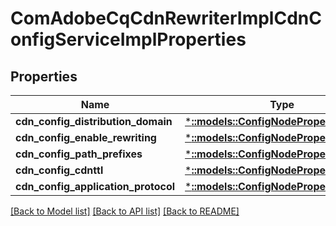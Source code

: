 # ComAdobeCqCdnRewriterImplCdnConfigServiceImplProperties

## Properties
Name | Type | Description | Notes
------------ | ------------- | ------------- | -------------
**cdn_config_distribution_domain** | [***::models::ConfigNodePropertyString**](configNodePropertyString.md) |  | [optional] 
**cdn_config_enable_rewriting** | [***::models::ConfigNodePropertyBoolean**](configNodePropertyBoolean.md) |  | [optional] 
**cdn_config_path_prefixes** | [***::models::ConfigNodePropertyArray**](configNodePropertyArray.md) |  | [optional] 
**cdn_config_cdnttl** | [***::models::ConfigNodePropertyInteger**](configNodePropertyInteger.md) |  | [optional] 
**cdn_config_application_protocol** | [***::models::ConfigNodePropertyString**](configNodePropertyString.md) |  | [optional] 

[[Back to Model list]](../README.md#documentation-for-models) [[Back to API list]](../README.md#documentation-for-api-endpoints) [[Back to README]](../README.md)


